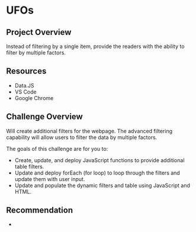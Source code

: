 # UFOs

## Project Overview

Instead of filtering by a single item, provide the readers with the ability to filter by multiple factors.

## Resources

- Data.JS
- VS Code
- Google Chrome


## Challenge Overview

Will create additional filters for the webpage.  The advanced filtering capability will allow users to filter the data by multiple factors.

The goals of this challenge are for you to:

- Create, update, and deploy JavaScript functions to provide additional table filters.
- Update and deploy forEach (for loop) to loop through the filters and update them with user input.
- Update and populate the dynamic filters and table using JavaScript and HTML.

## Recommendation
- 
